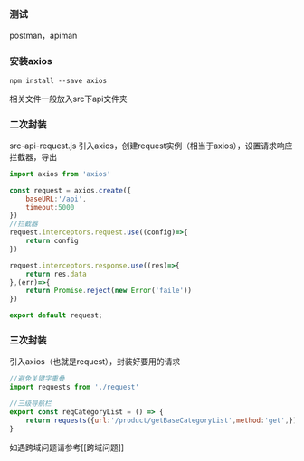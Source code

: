 ### 测试
postman，apiman
### 安装axios

```
npm install --save axios
```
相关文件一般放入src下api文件夹
### 二次封装
src-api-request.js
引入axios，创建request实例（相当于axios），设置请求响应拦截器，导出
```js
import axios from 'axios'

const request = axios.create({
    baseURL:'/api',
    timeout:5000
})
//拦截器
request.interceptors.request.use((config)=>{
    return config
})

request.interceptors.response.use((res)=>{
    return res.data
},(err)=>{
    return Promise.reject(new Error('faile'))
})

export default request;
```
### 三次封装
引入axios（也就是request），封装好要用的请求

```js
//避免关键字重叠
import requests from './request'

//三级导航栏
export const reqCategoryList = () => {
    return requests({url:'/product/getBaseCategoryList',method:'get',})
}
```
如遇跨域问题请参考[[跨域问题]]


